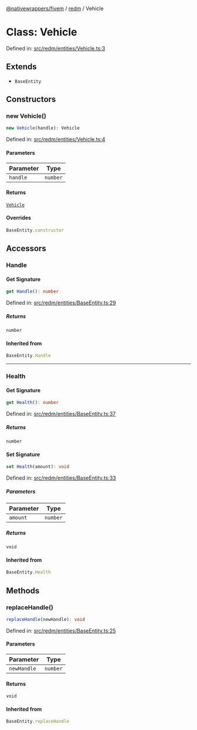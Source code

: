 [@nativewrappers/fivem](../../README.md) / [redm](../README.md) / Vehicle

# Class: Vehicle

Defined in: [src/redm/entities/Vehicle.ts:3](https://github.com/nativewrappers/nativewrappers/blob/c60977197fc03a84e577475a74a7b129c71770ca/src/redm/entities/Vehicle.ts#L3)

## Extends

- `BaseEntity`

## Constructors

### new Vehicle()

```ts
new Vehicle(handle): Vehicle
```

Defined in: [src/redm/entities/Vehicle.ts:4](https://github.com/nativewrappers/nativewrappers/blob/c60977197fc03a84e577475a74a7b129c71770ca/src/redm/entities/Vehicle.ts#L4)

#### Parameters

| Parameter | Type |
| ------ | ------ |
| `handle` | `number` |

#### Returns

[`Vehicle`](Vehicle.md)

#### Overrides

```ts
BaseEntity.constructor
```

## Accessors

### Handle

#### Get Signature

```ts
get Handle(): number
```

Defined in: [src/redm/entities/BaseEntity.ts:29](https://github.com/nativewrappers/nativewrappers/blob/c60977197fc03a84e577475a74a7b129c71770ca/src/redm/entities/BaseEntity.ts#L29)

##### Returns

`number`

#### Inherited from

```ts
BaseEntity.Handle
```

***

### Health

#### Get Signature

```ts
get Health(): number
```

Defined in: [src/redm/entities/BaseEntity.ts:37](https://github.com/nativewrappers/nativewrappers/blob/c60977197fc03a84e577475a74a7b129c71770ca/src/redm/entities/BaseEntity.ts#L37)

##### Returns

`number`

#### Set Signature

```ts
set Health(amount): void
```

Defined in: [src/redm/entities/BaseEntity.ts:33](https://github.com/nativewrappers/nativewrappers/blob/c60977197fc03a84e577475a74a7b129c71770ca/src/redm/entities/BaseEntity.ts#L33)

##### Parameters

| Parameter | Type |
| ------ | ------ |
| `amount` | `number` |

##### Returns

`void`

#### Inherited from

```ts
BaseEntity.Health
```

## Methods

### replaceHandle()

```ts
replaceHandle(newHandle): void
```

Defined in: [src/redm/entities/BaseEntity.ts:25](https://github.com/nativewrappers/nativewrappers/blob/c60977197fc03a84e577475a74a7b129c71770ca/src/redm/entities/BaseEntity.ts#L25)

#### Parameters

| Parameter | Type |
| ------ | ------ |
| `newHandle` | `number` |

#### Returns

`void`

#### Inherited from

```ts
BaseEntity.replaceHandle
```
